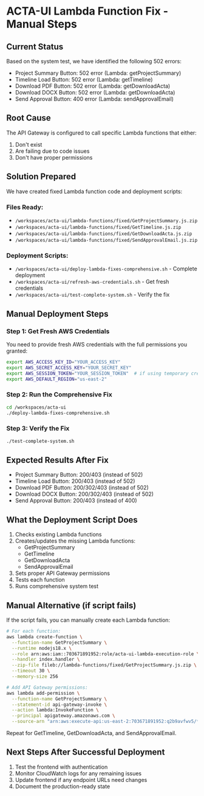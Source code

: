 # ACTA-UI Lambda Function Fix - Manual Steps

## Current Status
Based on the system test, we have identified the following 502 errors:
- Project Summary Button: 502 error (Lambda: getProjectSummary)
- Timeline Load Button: 502 error (Lambda: getTimeline)  
- Download PDF Button: 502 error (Lambda: getDownloadActa)
- Download DOCX Button: 502 error (Lambda: getDownloadActa)
- Send Approval Button: 400 error (Lambda: sendApprovalEmail)

## Root Cause
The API Gateway is configured to call specific Lambda functions that either:
1. Don't exist
2. Are failing due to code issues
3. Don't have proper permissions

## Solution Prepared
We have created fixed Lambda function code and deployment scripts:

### Files Ready:
- `/workspaces/acta-ui/lambda-functions/fixed/GetProjectSummary.js.zip`
- `/workspaces/acta-ui/lambda-functions/fixed/GetTimeline.js.zip`
- `/workspaces/acta-ui/lambda-functions/fixed/GetDownloadActa.js.zip`
- `/workspaces/acta-ui/lambda-functions/fixed/SendApprovalEmail.js.zip`

### Deployment Scripts:
- `/workspaces/acta-ui/deploy-lambda-fixes-comprehensive.sh` - Complete deployment
- `/workspaces/acta-ui/refresh-aws-credentials.sh` - Get fresh credentials
- `/workspaces/acta-ui/test-complete-system.sh` - Verify the fix

## Manual Deployment Steps

### Step 1: Get Fresh AWS Credentials
You need to provide fresh AWS credentials with the full permissions you granted:

```bash
export AWS_ACCESS_KEY_ID="YOUR_ACCESS_KEY"
export AWS_SECRET_ACCESS_KEY="YOUR_SECRET_KEY"
export AWS_SESSION_TOKEN="YOUR_SESSION_TOKEN"  # if using temporary credentials
export AWS_DEFAULT_REGION="us-east-2"
```

### Step 2: Run the Comprehensive Fix
```bash
cd /workspaces/acta-ui
./deploy-lambda-fixes-comprehensive.sh
```

### Step 3: Verify the Fix
```bash
./test-complete-system.sh
```

## Expected Results After Fix
- Project Summary Button: 200/403 (instead of 502)
- Timeline Load Button: 200/403 (instead of 502)
- Download PDF Button: 200/302/403 (instead of 502)
- Download DOCX Button: 200/302/403 (instead of 502)
- Send Approval Button: 200/403 (instead of 400)

## What the Deployment Script Does
1. Checks existing Lambda functions
2. Creates/updates the missing Lambda functions:
   - GetProjectSummary
   - GetTimeline  
   - GetDownloadActa
   - SendApprovalEmail
3. Sets proper API Gateway permissions
4. Tests each function
5. Runs comprehensive system test

## Manual Alternative (if script fails)
If the script fails, you can manually create each Lambda function:

```bash
# For each function:
aws lambda create-function \
  --function-name GetProjectSummary \
  --runtime nodejs18.x \
  --role arn:aws:iam::703671891952:role/acta-ui-lambda-execution-role \
  --handler index.handler \
  --zip-file fileb://lambda-functions/fixed/GetProjectSummary.js.zip \
  --timeout 30 \
  --memory-size 256

# Add API Gateway permissions:
aws lambda add-permission \
  --function-name GetProjectSummary \
  --statement-id api-gateway-invoke \
  --action lambda:InvokeFunction \
  --principal apigateway.amazonaws.com \
  --source-arn "arn:aws:execute-api:us-east-2:703671891952:q2b9avfwv5/*"
```

Repeat for GetTimeline, GetDownloadActa, and SendApprovalEmail.

## Next Steps After Successful Deployment
1. Test the frontend with authentication
2. Monitor CloudWatch logs for any remaining issues
3. Update frontend if any endpoint URLs need changes
4. Document the production-ready state
